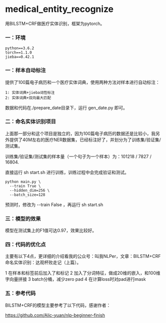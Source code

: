 # medical_entity_recognize
用BILSTM+CRF做医疗实体识别，框架为pytorch。

### 一：环境

    python==3.6.2
    torch==1.1.0
    jieba==0.42.1

### 一：样本自动标注

提供了100篇电子病历和一个医疗实体词典，使用两种方法对样本进行自动标注：

    1: 实体词典+jieba词性标注
    2: 实体词典+双向最大匹配

数据和代码在./prepare_date目录下，运行 gen_date.py 即可。

### 二：命名实体识别项目

上面那一部分和这个项目是独立的，因为100篇电子病历的数据还是比较小，我另外提供了40M左右的医疗NER数据集，已经标注好了，并划分为了训练集/验证集/测试集。

训练集/验证集/测试集的样本量（一个句子为一个样本）为：101218 / 7827 / 16804.

直接运行 sh start.sh 进行训练，训练过程中会完成验证和测试。

    python main.py \
      --train True \
      --hidden_dim=256 \
      --batch_size=128

预测时，修改为 --train False ，再运行 sh start.sh

### 三：模型的效果

模型在测试集上的F1值可达0.97，效果比较好。

### 四：代码的优化点

主要有以下4点，更详细的介绍看我的公众号：叫我NLPer，文章：BILSTM+CRF命名实体识别：达观杯败走记（上篇）。

1 在样本和标签前后加入了<start>和<end>标记
2 加入了分词特征，做成20维的嵌入，和100维字向量拼接
3 batch分桶，减少zero pad
4 在计算loss时对pad进行mask

### 五：参考代码

BILSTM+CRF的模型主要参考了以下代码，感谢作者：

https://github.com/Alic-yuan/nlp-beginner-finish



